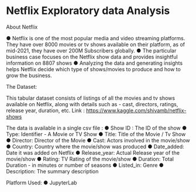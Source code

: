 # Netflix Exploratory data Analysis

About Netflix

● Netflix is one of the most popular media and video streaming platforms. They have over 8000 movies or tv shows available on their platform, as of mid-2021, they have over 200M Subscribers globally.
● The particular business case focuses on the Netflix show data and provides insightful information on 8807 shows
● Analyzing the data and generating insights helps Netflix decide which type of shows/movies to produce and how to grow the business.

The Dataset:

This tabular dataset consists of listings of all the movies and tv shows available on Netflix, along with details such as - cast, directors, ratings, release year, duration, etc.
Link : https://www.kaggle.com/shivamb/netflix-shows
 
The data is available in a single csv file :
● Show ID : The ID of the show
● Type: Identifier - A Movie or TV Show
● Title: Title of the Movie / Tv Show
● Director: Director of the Movie
● Cast: Actors involved in the movie/show
● Country: Country where the movie/show was produced
● Date_added: Date it was added on Netflix
● Release_year: Actual Release year of the movie/show
● Rating: TV Rating of the movie/show
● Duration: Total Duration - in minutes or number of seasons
● Listed_in: Genre
● Description: The summary description

Platform Used:
● JupyterLab
